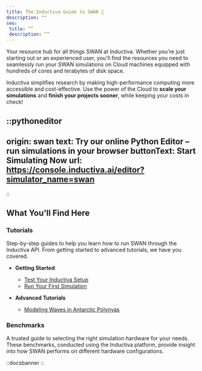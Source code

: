 ```yaml
---
title: The Inductiva Guide to SWAN 🌊
description: ""
seo:
 title: “”
 description: “”
---
```


Your resource hub for all things SWAN at Inductiva. Whether you're just starting out or an experienced user, you'll find the resources you need to seamlessly run your SWAN simulations on Cloud machines equipped with hundreds of cores and terabytes of disk space.

Inductiva simplifies research by making high-performance computing more accessible and cost-effective. Use the power of the Cloud to **scale your simulations** and **finish your projects sooner**, while keeping your costs in check! 

::pythoneditor
---
origin: swan
text: Try our online Python Editor – run simulations in your browser
buttonText: Start Simulating Now
url: https://console.inductiva.ai/editor?simulator_name=swan
---
::


## What You'll Find Here

### Tutorials
Step-by-step guides to help you learn how to run SWAN through the Inductiva API. From getting started to advanced tutorials, we have you covered.

* **Getting Started**
    - [Test Your Inductiva Setup](/guides/swan/tutorials/setup-test)
    - [Run Your First Simulation](/guides/swan/tutorials/quick-start)

* **Advanced Tutorials**
    - [Modeling Waves in Antarctic Polynyas](/guides/swan/tutorials/modeling-waves-in-polynyas/)

### Benchmarks
A trusted guide to selecting the right simulation hardware for your needs. These benchmarks, conducted using the Inductiva platform, provide insight into how SWAN performs on different hardware configurations.

::docsbanner
::
